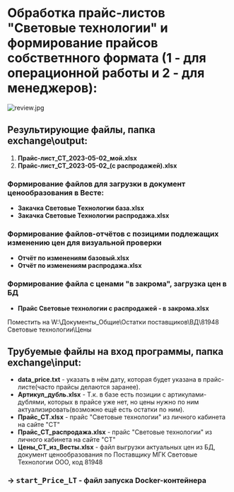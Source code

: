 # Обработка прайс-листов "Световые технологии" и формирование прайсов собстветнного формата (1 - для операционной работы и 2 - для менеджеров):

![review.jpg](https://github.com/falcon-90125/Price_LT/blob/main/review.jpg)

## Результирующие файлы, папка exchange\output:

1. **Прайс-лист_СТ_2023-05-02_мой.xlsx**
2. **Прайс-лист_СТ_2023-05-02_(с распродажей).xlsx**

### Формирование файлов для загрузки в документ ценообразования в Весте:

- **Закачка Световые Технологии база.xlsx**
- **Закачка Световые Технологии распродажа.xlsx**

### Формирование файлов-отчётов с позицими подлежащих изменению цен для визуальной проверки

- **Oтчёт по изменениям базовый.xlsx**
- **Oтчёт по изменениям распродажа.xlsx**

### Формирование файла с ценами "в закрома", загрузка цен в БД
- **Прайс Световые технологии с распродажей - в закрома.xlsx**

Поместить на W:\Документы_Общие\Остатки поставщиков\ВД\81948 Световые технологии\Цены

## Трубуемые файлы на вход программы, папка exchange\input:

- **data_price.txt** - указать в нём дату, которая будет указана в прайс-листе(часто прайсы делаются заранее).
- **Артикул_дубль.xlsx** - Т.к. в базе есть позиции с артикулами-дублями, которых в прайсе уже нет, но цены нужно по ним актуализировать(возможно ещё есть остатки по ним).
- **Прайс_CТ.xlsx** - прайс "Световые технологии" из личного кабинета на сайте "СТ"
- **Прайс_CТ_распродажа.xlsx** - прайс "Световые технологии" из личного кабинета на сайте "СТ"
- **Цены_СТ_из_Весты.xlsx** - файл выгрузки актуальных цен из БД, документ ценообразования по Поставщику МГК Световые Технологии ООО, код 81948

### → <kbd>**start_Price_LT**</kbd> - файл запуска Docker-контейнера
